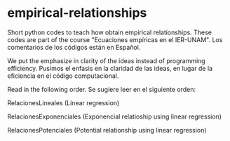 # empirical-relationships
Short python codes to teach how obtain empirical relationships. These codes are part of the course "Ecuaciones empíricas en el IER-UNAM". Los comentarios de los códigos están en Español.

We put the emphasize in clarity of the ideas instead of programming efficiency. Pusimos el enfasis en la claridad de las ideas, en lugar de la eficiencia en el código computacional.

Read in the following order. Se sugiere leer en el siguiente orden:

RelacionesLineales (Linear regression)

RelacionesExponenciales (Exponencial relatioship using linear regression)

RelacionesPotenciales (Potential relationship using linear regression)
